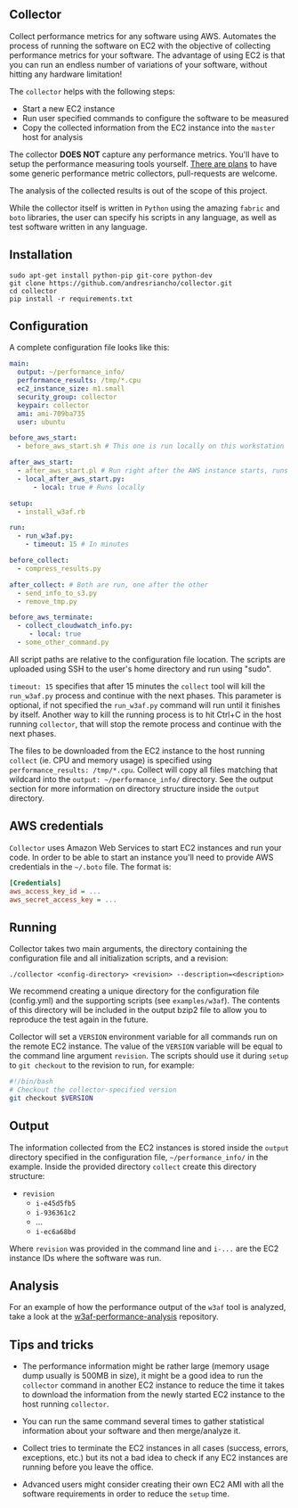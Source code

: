## Collector

Collect performance metrics for any software using AWS. Automates the process of
running the software on EC2 with the objective of collecting performance metrics
for your software. The advantage of using EC2 is that you can run an endless
number of variations of your software, without hitting any hardware limitation!

The `collector` helps with the following steps:
 * Start a new EC2 instance
 * Run user specified commands to configure the software to be measured
 * Copy the collected information from the EC2 instance into the `master` host for analysis
 
The collector **DOES NOT** capture any performance metrics. You'll have to setup
the performance measuring tools yourself. [There are plans](https://github.com/andresriancho/collector/issues/1)
to have some generic performance metric collectors, pull-requests are welcome.

The analysis of the collected results is out of the scope of this project.

While the collector itself is written in `Python` using the amazing `fabric` and
`boto` libraries, the user can specify his scripts in any language, as well as
test software written in any language.

## Installation

```
sudo apt-get install python-pip git-core python-dev
git clone https://github.com/andresriancho/collector.git
cd collector
pip install -r requirements.txt
```

## Configuration

A complete configuration file looks like this:

```yaml
main:
  output: ~/performance_info/
  performance_results: /tmp/*.cpu
  ec2_instance_size: m1.small
  security_group: collector
  keypair: collector
  ami: ami-709ba735
  user: ubuntu

before_aws_start:
  - before_aws_start.sh # This one is run locally on this workstation

after_aws_start:
  - after_aws_start.pl # Run right after the AWS instance starts, runs remotely
  - local_after_aws_start.py:
      - local: true # Runs locally

setup:
  - install_w3af.rb

run:
  - run_w3af.py:
    - timeout: 15 # In minutes

before_collect:
  - compress_results.py

after_collect: # Both are run, one after the other
  - send_info_to_s3.py
  - remove_tmp.py

before_aws_terminate:
  - collect_cloudwatch_info.py:
     - local: true
  - some_other_command.py
```

All script paths are relative to the configuration file location. The scripts
are uploaded using SSH to the user's home directory and run using "sudo".

`timeout: 15` specifies that after 15 minutes the `collect` tool will kill the
`run_w3af.py` process and continue with the next phases. This parameter is
optional, if not specified the `run_w3af.py` command will run until it finishes
by itself. Another way to kill the running process is to hit Ctrl+C in the host
running `collector`, that will stop the remote process and continue with the
next phases.

The files to be downloaded from the EC2 instance to the host running `collect`
(ie. CPU and memory usage) is specified using `performance_results: /tmp/*.cpu`.
Collect will copy all files matching that wildcard into the `output: ~/performance_info/`
directory. See the output section for more information on directory structure
inside the `output` directory.

## AWS credentials

`Collector` uses Amazon Web Services to start EC2 instances and run your code.
In order to be able to start an instance you'll need to provide AWS credentials
in the `~/.boto` file. The format is:

```ini
[Credentials]
aws_access_key_id = ...
aws_secret_access_key = ...
```

## Running

Collector takes two main arguments, the directory containing the configuration
file and all initialization scripts, and a revision:
```console
./collector <config-directory> <revision> --description=<description>
```

We recommend creating a unique directory for the configuration file (config.yml)
and the supporting scripts (see `examples/w3af`). The contents of this directory
will be included in the output bzip2 file to allow you to reproduce the test
again in the future.

Collector will set a `VERSION` environment variable for all commands run on the
remote EC2 instance. The value of the `VERSION` variable will be equal to the
command line argument `revision`. The scripts should use it during `setup` to
`git checkout` to the revision to run, for example:

```bash
#!/bin/bash
# Checkout the collector-specified version
git checkout $VERSION
```

## Output

The information collected from the EC2 instances is stored inside the `output` 
directory specified in the configuration file, `~/performance_info/` in the
example. Inside the provided directory `collect` create this directory structure:
 * `revision`
   * `i-e45d5fb5`
   * `i-936361c2`
   * ...
   * `i-ec6a68bd`

Where `revision` was provided in the command line and `i-...` are the EC2
instance IDs where the software was run.

## Analysis

For an example of how the performance output of the `w3af` tool is analyzed,
take a look at the [w3af-performance-analysis](https://github.com/andresriancho/w3af-performance-analysis)
repository.

## Tips and tricks

 * The performance information might be rather large (memory usage dump usually
 is 500MB in size), it might be a good idea to run the `collector` command in
 another EC2 instance to reduce the time it takes to download the information
 from the newly started EC2 instance to the host running `collector`.

 * You can run the same command several times to gather statistical information
 about your software and then merge/analyze it.

 * Collect tries to terminate the EC2 instances in all cases (success, errors,
 exceptions, etc.) but its not a bad idea to check if any EC2 instances are
 running before you leave the office.

 * Advanced users might consider creating their own EC2 AMI with all the software
 requirements in order to reduce the `setup` time.